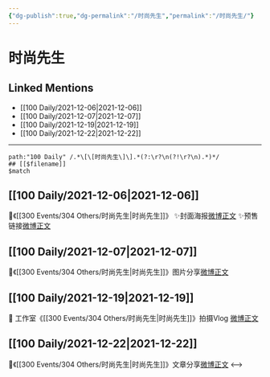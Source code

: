 ```yaml
---
{"dg-publish":true,"dg-permalink":"/时尚先生","permalink":"/时尚先生/"}
---
```


# 时尚先生

## Linked Mentions
- [[100 Daily/2021-12-06\|2021-12-06]]
- [[100 Daily/2021-12-07\|2021-12-07]]
- [[100 Daily/2021-12-19\|2021-12-19]]
- [[100 Daily/2021-12-22\|2021-12-22]]


---

```expander
path:"100 Daily" /.*\[\[时尚先生\]\].*(?:\r?\n(?!\r?\n).*)*/
## [[$filename]]
$match
```
## [[100 Daily/2021-12-06\|2021-12-06]]
🌸《[[300 Events/304 Others/时尚先生\|时尚先生]]》
✨封面海报[微博正文](https://m.weibo.cn/6466290670/4711487308566289)
✨预售链接[微博正文](https://m.weibo.cn/6466290670/4711490948696556)
## [[100 Daily/2021-12-07\|2021-12-07]]
🌸《[[300 Events/304 Others/时尚先生\|时尚先生]]》图片分享[微博正文](https://m.weibo.cn/6466290670/4711850844885958)
## [[100 Daily/2021-12-19\|2021-12-19]]
💫 工作室《[[300 Events/304 Others/时尚先生\|时尚先生]]》拍摄Vlog [微博正文](https://weibo.com/detail/4716156936784426)
## [[100 Daily/2021-12-22\|2021-12-22]]
🌟《[[300 Events/304 Others/时尚先生\|时尚先生]]》文章分享[微博正文](https://m.weibo.cn/6466290670/4717290760700814)
<-->
